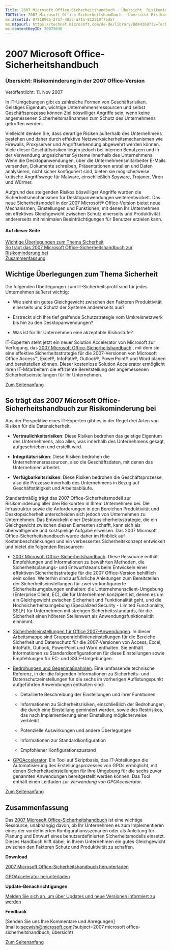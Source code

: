 ```yaml
---
Title: 2007 Microsoft Office-Sicherheitshandbuch - Übersicht  Risikominderung in der 2007 Office-Version
TOCTitle: 2007 Microsoft Office-Sicherheitshandbuch - Übersicht Risikominderung in der 2007 Office-Version
ms:assetid: 0791896b-271f-40ac-a711-812310f7bd57
ms:mtpsurl: https://technet.microsoft.com/de-de/library/Dd443687(v=TechNet.10)
ms:contentKeyID: 20075630
---
```



# 2007 Microsoft Office-Sicherheitshandbuch


### Übersicht: Risikominderung in der 2007 Office-Version
Veröffentlicht: 11. Nov 2007
 

In IT-Umgebungen gibt es zahlreiche Formen von Geschäftsrisiken. Geistiges Eigentum, wichtige Unternehmensressourcen und selbst Geschäftsprozesse können Ziel böswilliger Angriffe sein, wenn keine angemessenen Sicherheitsmaßnahmen zum Schutz des Unternehmens getroffen werden.

Vielleicht denken Sie, dass derartige Risiken außerhalb des Unternehmens bestehen und daher durch effektive Netzwerksicherheitsmechanismen wie Firewalls, Proxyserver und Angriffserkennung abgewehrt werden können. Viele dieser Geschäftsrisiken liegen jedoch bei internen Benutzern und in der Verwendung ungesicherter Systeme innerhalb des Unternehmens. Wenn die Desktopanwendungen, über die Unternehmensmitarbeiter E-Mails versenden, Dokumente schreiben, Präsentationen erstellen und Daten analysieren, nicht sicher konfiguriert sind, bieten sie möglicherweise kritische Angriffswege für Malware, einschließlich Spyware, Trojaner, Viren und Würmer.

Aufgrund des steigenden Risikos böswilliger Angriffe wurden die Sicherheitsmechanismen für Desktopanwendungen weiterentwickelt. Das neue Sicherheitsmodell in der 2007 Microsoft® Office-Version bietet neue Mechanismen, Einstellungen und Funktionen, mit denen Ihr Unternehmen ein effektives Gleichgewicht zwischen Schutz einerseits und Produktivität andererseits mit minimalen Beeinträchtigungen für Benutzer erzielen kann.

#### Auf dieser Seite
[Wichtige Überlegungen zum Thema Sicherheit](#e6c)    
[So trägt das 2007 Microsoft Office-Sicherheitshandbuch zur Risikominderung bei](#eqd)    
[Zusammenfassung](#eof)  

## Wichtige Überlegungen zum Thema Sicherheit

Die folgenden Überlegungen zum IT-Sicherheitsprofil sind für jedes Unternehmen äußerst wichtig:
* Wie sieht ein gutes Gleichgewicht zwischen den Faktoren Produktivität einerseits und Schutz der Systeme andererseits aus?

* Erstreckt sich Ihre tief greifende Schutzstrategie vom Umkreisnetzwerk bis hin zu den Desktopanwendungen?

* Was ist für Ihr Unternehmen eine akzeptable Risikostufe?


IT-Experten steht jetzt ein neuer Solution Accelerator von Microsoft zur Verfügung, das [2007 Microsoft Office-Sicherheitshandbuch](http://www.microsoft.com/germany/technet/security/guidance/clientsecurity/2007office/default.mspx)  , mit dem sie eine effektive Sicherheitsstrategie für die 2007-Versionen von Microsoft Office Access™, Excel®, InfoPath®, Outlook®, PowerPoint® und Word planen und bereitstellen können. Dieser kostenlose Solution Accelerator ermöglicht Ihren IT-Mitarbeitern die effiziente Bereitstellung der angemessenen Sicherheitseinstellungen für Ihr Unternehmen.

[Zum Seitenanfang](#mainsection)  

## So trägt das 2007 Microsoft Office-Sicherheitshandbuch zur Risikominderung bei

Aus der Perspektive eines IT-Experten gibt es in der Regel drei Arten von Risiken für die Datensicherheit.
* **Vertraulichkeitsrisiken**: Diese Risiken bedrohen das geistige Eigentum des Unternehmens, also alles, was innerhalb des Unternehmens gesagt, aufgeschrieben und erstellt wird.

* **Integritätsrisiken**: Diese Risiken bedrohen die Unternehmensressourcen, also die Geschäftsdaten, mit denen das Unternehmen arbeitet.

* **Verfügbarkeitsrisiken**: Diese Risiken bedrohen die Geschäftsprozesse, also die Prozesse innerhalb des Unternehmens in Bezug auf Geschäftstätigkeit und Arbeitsabläufe.


Standardmäßig trägt das 2007 Office-Sicherheitsmodell zur Risikominderung aller drei Risikoarten in Ihrem Unternehmen bei. Die Infrastruktur sowie die Anforderungen in den Bereichen Produktivität und Desktopsicherheit unterscheiden sich jedoch von Unternehmen zu Unternehmen. Das Entwickeln einer Desktopsicherheitsstrategie, die ein Gleichgewicht zwischen diesen Elementen schafft, kann sich als überwältigende und kostspielige Aufgabe erweisen. Das 2007 Microsoft Office-Sicherheitshandbuch wurde daher im Hinblick auf Kostenbeschränkungen und ein verbessertes Sicherheitskonzept entwickelt und bietet die folgenden Ressourcen:
* [2007 Microsoft Office-Sicherheitshandbuch](https://technet.microsoft.com/de-de/library/ab515417-1c5b-44a1-b871-152c2a3b6d9b(v=TechNet.10)). Diese Ressource enthält Empfehlungen und Informationen zu bewährten Methoden, die Sicherheitsplanungs- und Entwurfsteams beim Entwickeln einer effektiven Sicherheitsstrategie für die 2007 Office-Version behilflich sein sollen. Weiterhin sind ausführliche Anleitungen zum Bereitstellen der Sicherheitseinstellungen für zwei vorkonfigurierte Sicherheitsumgebungen enthalten: die Unternehmensclient-Umgebung (Enterprise Client, EC), die für Unternehmen konzipiert ist, denen es um ein Gleichgewicht zwischen Sicherheit und Funktionalität geht, und die Hochsicherheitsumgebung (Specialized Security - Limited Functionality, SSLF) für Unternehmen mit strengen Sicherheitsstandards, für die Sicherheit einen höheren Stellenwert als Anwendungsfunktionalität einnimmt.

* [Sicherheitseinstellungen für Office 2007-Anwendungen](http://go.microsoft.com/fwlink/?linkid=95736). In dieser Arbeitsmappe sind Gruppenrichtlinieneinstellungen für die Bereiche Sicherheit und Datenschutz für die 2007-Versionen von Access, Excel, InfoPath, Outlook, PowerPoint und Word enthalten. Sie enthält Informationen zu Standardkonfigurationen für diese Einstellungen sowie Empfehlungen für EC- und SSLF-Umgebungen.

* [Bedrohungen und Gegenmaßnahmen](https://technet.microsoft.com/de-de/library/fe58931e-25fa-4a32-8497-416dbe4929c3(v=TechNet.10)). Eine umfassende technische Referenz, in der die folgenden Informationen zu Sicherheits- und Datenschutzeinstellungen für die sechs im vorherigen Auflistungspunkt aufgeführten Anwendungen enthalten sind:
    * Detaillierte Beschreibung der Einstellungen und ihrer Funktionen

    * Informationen zu Sicherheitsrisiken, einschließlich der Bedrohungen, die durch eine Einstellung gemindert werden, sowie des Restrisikos, das nach Implementierung einer Einstellung möglicherweise verbleibt

    * Potenzielle Auswirkungen und andere Überlegungen

    * Informationen zur Standardkonfiguration

    * Empfohlener Konfigurationszustand


* [GPOAccelerator](http://go.microsoft.com/fwlink/?linkid=103569). Ein Tool auf Skriptbasis, das IT-Abteilungen die Automatisierung des Erstellungsprozesses von GPOs ermöglicht, mit denen Sicherheitseinstellungen für Ihre Umgebung für die sechs zuvor genannten Anwendungen bereitgestellt werden können. Das Tool enthält einen Leitfaden zur *Verwendung von GPOAccelerator*.

[Zum Seitenanfang](#mainsection)  

## Zusammenfassung

Das [2007 Microsoft Office-Sicherheitshandbuch](http://www.microsoft.com/germany/technet/security/guidance/clientsecurity/2007office/default.mspx) ist eine wichtige Ressource, unabhängig davon, ob Ihr Unternehmen es zum Implementieren eines der vordefinierten Konfigurationsszenarien oder als Anleitung für Planung und Entwurf eines benutzerdefinierten Sicherheitsmodells einsetzt. Dieses Handbuch hilft dabei, in Ihrem Unternehmen ein gutes Gleichgewicht zwischen den Faktoren Schutz und Produktivität zu schaffen.
 

**Download**  


[2007 Microsoft Office-Sicherheitshandbuch herunterladen](http://go.microsoft.com/fwlink/?linkid=95736)  

[GPOAccelerator herunterladen](http://go.microsoft.com/fwlink/?linkid=103576)  

**Update-Benachrichtigungen**  


[Melden Sie sich an, um über Updates und neue Versionen informiert zu werden](http://go.microsoft.com/fwlink/?linkid=54982)  

**Feedback**  


[Senden Sie uns Ihre Kommentare und Anregungen](mailto:secwish@microsoft.com?subject=2007 microsoft office-sicherheitshandbuch, übersicht)  

 
[Zum Seitenanfang](#mainsection)